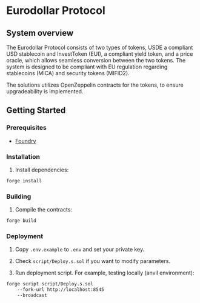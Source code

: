 # Eurodollar Protocol

## System overview

The Eurodollar Protocol consists of two types of tokens, USDE a compliant USD stablecoin and InvestToken (EUI), a compliant yield token, and a price oracle, which allows seamless conversion between the two tokens. The system is designed to be compliant with EU regulation regarding stablecoins (MICA) and security tokens (MIFID2).

The solutions utilizes OpenZeppelin contracts for the tokens, to ensure upgradeability is implemented.

## Getting Started

### Prerequisites

- [Foundry](https://book.getfoundry.sh/getting-started/installation)

### Installation

1. Install dependencies:
```bash
forge install
```

### Building

1. Compile the contracts:
```bash
forge build
```

### Deployment

1. Copy `.env.example` to `.env` and set your private key.

2. Check `script/Deploy.s.sol` if you want to modify parameters.

3. Run deployment script. For example, testing locally (anvil environment):
```bash
forge script script/Deploy.s.sol
    --fork-url http://localhost:8545
    --broadcast
```



<!-- ## EUD

- Inherits OpenZeppelinUpgradeable contracts:
    - `Initializable` - For upgradeability.
    - `PauseableUpgradeable` - To pause contract functions
    - `ERC20PermitUpgradeability` - ERC20 token functionality including permit function
    - `UUPSUpgradeable` - Upgradeability
    - `AccessControlUpgradeable` - For role based permissioning
- Mappings
    - `blocklist`: A list of addresses that should not be able to transfer or receive EUD tokens.
    - `frozenBalances`: List of addresses and their frozenBalances.
- Constants
    - `Roles` used for `AccessControl` permission scheme
- Modifiers
    - `notBlocked`
        - Checks if an address is in the `blocklist`. Used in transfer functions.
- Functions
    - `constructor` - calls `Initializable._disableInitializers`, to ensure contract can only be initialized once.
    - `initialize` - the "constructor” for upgradeable contracts. Sets fields in the EUD contract, and initializes inherited contracts. Sets the deployer as `DEFAULT_ADMIN_ROLE`. We will use deploy scripts to ensure ownership is transferred to another address if needed.
    - `transfer` - Overrides OpenZeppelin ERC20Upgradeable transfer, and implements check whether the sender or receiver is on the `blocklist`. Also calls the hook function `_beforeTokenTransfer` which checks whether the system is paused.
    - `transferFrom` - Overrides OpenZeppelin `ERC20Upgradeable` `transferFrom`, and implements check whether the sender or receiver is on the `blocklist`. Also calls the hook function `_beforeTokenTransfer` which checks whether the system is paused.
    - `_beforeTokenTransfer` - Hook function called before any transfer, burn or mint functionality. Overrides OpenZeppelin implementation with a check to see if the system is paused.
    - `mint` - Calls the internal `mint` function of `ERC20Upgradeable`, to mint specified amount of EUD to a specified address. Can only be called by addresses with the `MINT_ROLE`.
    - `burn` - Calls the internal `burn` function of `ERC20Upgradeable`, to burn specified amount of EUD from a specified address. Can only be called by addresses with the `BURN_ROLE`.
    - `pause` - Calls the internal `PausableUpgradeable._pause()` function to pause all EUD transfers, minting and burning. Can only be called by addresses with the `PAUSE_ROLE`.
    - `unpause` - Calls the internal `PausableUpgradeable._unpause()` function to resume all EUD transfers, minting and burning. Can only be called by addresses with the `PAUSE_ROLE`.
    - `freeze` - Calls the internal `_transfer` function of `ERC20Upgradeable` to transfer any EUD to any account. In practice, this function will only be used as a gas efficient way to freeze a subset of tokens, by moving them from a user wallet to a dedicated smart contract that will hold the tokens until they are released. A frozenBalances mapping keeps tabs on how many frozen tokens a specific address has. This negates the need to check a frozen mapping for each transfer. Can only be called by addresses with the `FREEZE_ROLE`.
    - `release` - Opposite of freeze. Calls the internal `_transfer` function of `ERC20Upgradeable` to transfer EUD tokens from any account to an address with a `frozenBalance`. In practice, this function will only be used to move tokens that have been previously frozen by being moved to a dedicated smart contract to custody frozen tokens, back to the original owner of the tokens. It will subtract the amount of frozen tokens from the `frozenBalances` mapping. Can only be called by addresses with the `FREEZE_ROLE`.
    - `reclaim` - A more flexible function to reclaim lost tokens, e.g. tokens sent to dead addresses or due to lost private keys. Can send any EUD tokens to any address. Are only used as a last resort. Can only be called by addresses with the `FREEZE_ROLE`.
    - `addToBlocklist` - A function to add an address to the `blocklist`. Can only be called by addresses with the `BLOCK_ROLE`.
    - `addManyToBlocklist` - A function to add an array of addresses to the `blocklist`. Can only be called by addresses with the `BLOCK_ROLE`.
    - `removeFromBlocklist` - A function to remove an address from the blocklist. Can only be called by addresses with the `BLOCK_ROLE`.
    - `removeManyFromBlocklist` - A function to remove an array of addresses from the `blocklist`. Can only be called by addresses with the `BLOCK_ROLE`.
    - `_authorizeUpgrade` - An internal function to point the ERC1967 Proxy to a new implementation contract.  Can only be called by addresses with the `DEFAULT_ADMIN_ROLE`.

## EUI

- Inherits `OpenZeppelinUpgradeable` contracts:
    - `Initializable` - For upgradeability.
    - `PauseableUpgradeable` - To pause contract functions
    - `ERC20PermitUpgradeability` - ERC20 token functionality including permit function
    - `UUPSUpgradeable` - Upgradeability
    - `AccessControlUpgradeable` - For role based permissioning
- Mappings
    - `allowlist`: A list of addresses that are able to transfer and receive EUI tokens.
    - `frozenBalances`: List of addresses and their frozenBalances.
- Fields
    - `yieldOracle` - address of the `YieldOracle` contract
    - `eud` - address of the `EUD` token contract
- Constants
    - `Roles` used for `AccessControl` permission scheme
- Modifiers
    - `onlyAllowed`
        - Checks if an address is in the `allowlist`. Used in transfer functions.
- Functions
    - `constructor` - calls `Initializable._disableInitializers`, to ensure contract can only be initialized once.
    - `initialize` - the "constructor” for upgradeable contracts. Sets fields in the `EUI` contract, and initializes inherited contracts. Sets the deployer as `DEFAULT_ADMIN_ROLE`. We will use deploy scripts to ensure ownership is transferred to another address if needed.
    - `transfer` - Overrides OpenZeppelin `ERC20Upgradeable` `transfer`, and implements check whether the sender or receiver is on the `allowlist`. Also calls the hook function `_beforeTokenTransfer` which checks whether the system is paused.
    - `transferFrom` - Overrides OpenZeppelin `ERC20Upgradeable` `transferFrom`, and implements check whether the sender or receiver is on the `allowlist`. Also calls the hook function `_beforeTokenTransfer` which checks whether the system is paused.
    - `_beforeTokenTransfer` - Hook function called before any transfer, burn or mint functionality. Overrides OpenZeppelin implementation with a check to see if the system is paused.
    - `mintEUI` - Calls the internal `mint` function of `ERC20Upgradeable`, to mint specified amount of EUI to a specified address. Note, this function is called mintEUI due to collision with the ERC4626 interface mint function. Can only be called by addresses with the `MINT_ROLE`.
    - `burnEUI` - Calls the internal `burn` function of `ERC20Upgradeable`, to burn specified amount of EUI from a specified address. Can only be called by addresses with the `BURN_ROLE`.
    - `flipToEui` - Uses the `YieldOracle` to fetch the EUIEUD price to calculate how much EUI to mint based on the provided amount of EUD. Transfers the specified EUD amount from the owner to the EUI contract, burns the specified EUD amount, and mints the corresponding EUI amount to the specified receiver.
    - `flipToEud` - Uses the `YieldOracle` to fetch the EUIEUD price to calculate how much EUD to mint based on the provided amount of EUI. Transfers the specified EUI amount from the owner to the EUI contract, burns the specified EUI amount, and mints the corresponding EUD amount to the specified receiver.
    - `asset` - ERC4626. Returns the asset address - the EUD address.
    - `totalAssets` - ERC4626. Returns the total amount of EUD backing EUI in this contract. I.e. the staked amount of EUD including yield and fees. Returns the amount of EUD you would get if you redeemed all EUI.
    - `convertToShares` - ERC4626. calls the `YieldOracle.fromEudToEui` function to convert a specific amount of EUD to EUI using the prices in the Yield Oracle contract.
    - `convertToAssets` - ERC4626. calls the `YieldOracle.fromEuiToEud` function to convert a specific amount of EUI to EUD using the prices in the Yield Oracle contract.
    - `maxDeposit` - ERC4626. Returns the maximum amount of EUD that can be deposited into the contract. According to the interface, this should be `uint256_max`, if we do not have any specific limit. See https://eips.ethereum.org/EIPS/eip-4626. Returns 0 if paused.
    - `previewDeposit` - ERC4626. Returns the amount of EUI you can expect to get for the provided amount fo EUD when calling the deposit function.
    - `deposit` - ERC4626. Equivalent to `flipToEui`. Checks if you try to deposit more than max. Transfers specified amount of EUD from `msg.sender` to the `EUI` contract, and mints corresponding EUI to the `receiver` based on the Yield Oracle pricing.
    - `maxMint` - ERC4626. Returns the max amount of EUI that can be minted. According to the interface should be `uint256_max` if there is no specific limit. See https://eips.ethereum.org/EIPS/eip-4626. Returns 0 if paused.
    - `previewMint` - ERC4626. Returns the amount of EUD you need to deposit to mint the specified amount of EUI.
    - `mint` - ERC4626. Deposits the necessary amount of EUD into the contract based on the specified amount of EUI the user wants to mint for the receiver address. Transfers EUD from the `msg.sender` and mints EUI to the `receiver` based on the Yield Oracle pricing.
    - `maxWithdraw` - ERC4626. Returns that maximum amount of EUD a specific address can withdraw from the contract. Calculates this by calling `convertToAssets` of the owner's EUI token balance. If paused, returns 0.
    - `previewWithdraw` - ERC4626. Returns the amount of EUI the user must deposit to withdraw the specified amount of EUD tokens. Uses `convertToShares`, which uses the `YieldOracle.fromEudToEui` to calculate this.
    - `withdraw` - ERC4626. Withdraws the specified amount of EUD from the contract to the receiver. Deposits necessary EUI tokens from the owner (requires approval) based on the Yield Oracle pricing into the contract, which are subsequently burnt. EUD tokens are then minted to the `receiver`.
    - `maxRedeem` - ERC4626. Returns how many EUI tokens a user can redeem for EUD, which is simply all of this token balance. If paused, returns 0.
    - `previewRedeem` - ERC4626. Returns how many EUD tokens a user can expect from redeeming a specific amount of EUI tokens. Uses `convertToAssets`, which uses the `YieldOracle.fromEuiToEud` to calculate this.
    - `redeem` - ERC4626. Redeems the specified amount of EUI tokens for EUD tokens based on the YieldOracle pricing. Deposits EUI tokens from the owner to the contract (requires approval), burns the EUI tokens, and mints EUD corresponding to the pricing.
    - `setYieldOralce` - sets the Yield Oracle address. Used in case the pricing mechanism needs to be updated. Can only be called by addresses with the `DEFAULT_ADMIN_ROLE`.
    - `setEud` - sets the EUD token address. Used in case a new EUD token is deployed. Can only be called by addresses with the `DEFAULT_ADMIN_ROLE`.
    - `pause` - Calls the internal `PausableUpgradeable._pause()` function to pause all EUI transfers, minting and burning. Can only be called by addresses with the `PAUSE_ROLE`.
    - `unpause` - Calls the internal `PausableUpgradeable._unpause()` function to resume all EUD transfers, minting and burning. Can only be called by addresses with the `PAUSE_ROLE`.
    - `freeze` - Calls the internal `_transfer` function of `ERC20Upgradeable` to transfer any EUI to any account. In practice, this function will only be used as a gas efficient way to freeze a subset of tokens, by moving them from a user wallet to a dedicated smart contract that will hold the tokens until they are released. A `frozenBalances` mapping keeps tabs on how many frozen tokens a specific address has. This negates the need to check a frozen mapping for each transfer. Can only be called by addresses with the `FREEZE_ROLE`.
    - `release` - Opposite of `freeze`. Calls the internal `_transfer` function of `ERC20Upgradeable` to transfer EUD tokens from any account to an address with a `frozenBalance`. In practice, this function will only be used to move tokens that have been previously frozen by being moved to a dedicated smart contract to custody frozen tokens, back to the original owner of the tokens. It will subtract the amount of frozen tokens from the `frozenBalances` mapping. Can only be called by addresses with the `FREEZE_ROLE`.
    - `reclaim` - A more flexible function to reclaim lost tokens, e.g. tokens sent to dead addresses or due to lost private keys. Can send any EUD tokens to any address. Are only used as a last resort. Can only be called by addresses with the `FREEZE_ROLE`.
    - `addToAllowlist` - A function to add an address to the `allowlist`. Can only be called by addresses with the `ALLOW_ROLE`.
    - `addManyToAllowlist` - A function to add an array of addresses to the `allowlist`. Can only be called by addresses with the `ALLOW_ROLE`.
    - `removeFromAllowlist` - A function to remove an address from the `allowlist`. Can only be called by addresses with the `ALLOW_ROLE`.
    - `removeManyFromAllowlist` - A function to remove an array of addresses from the `allowlist`. Can only be called by addresses with the `ALLOW_ROLE`.
    - `_authorizeUpgrade` - An internal function to point the ERC1967 Proxy to a new implementation contract.  Can only be called by addresses with the `DEFAULT_ADMIN_ROLE`.

## YieldOracle

The YieldOracle is not upgradeable. If we desire to change the pricing mechanism, we can deploy a new contract, and update the connection in the EUI contract.

- Inherits OpenZeppelin contracts:
    - `Pauseable` - To pause contract functions
    - `AccessControl` - For role based permissioning
    - `Math` - For mulDiv operations
- Fields
    - `maxPriceIncrease` - guard rail to ensure that a faulty oracle bot does not increase price arbitrarily.
    - `lastUpdate` - timestamp of the last price update used to check against guard rail delay, below.
    - `delay` - guard rail to ensure that if an oracle bot is faulty that price updates can only be pushed at a certain time interval.
    - `_oldPrice` - we maintain two EUIEUD prices, a current price, and the last price before that called the “oldPrice". This is to ensure that users who flip from EUI to EUD do not accrue "today's” yield, but gets “yesterday's” conversion rate. This is due to a redemption delay on the backend fiat systems.
    - `_currentPrice` - the latest EUIEUD price. This is used when users flip from EUD to EUI, to ensure they do not accrue fees based on yields that were accumulated before depositing.
- Constants
    - `Roles` used for `AccessControl` permission scheme
    - `MIN_PRICE = 1e18`, to enable minimum 18 decimals of pricing.
- Functions
    - `constructor` - Gives the deployer `DEFAULT_ADMIN_ROLE`, and sets both `_oldPrice` and `_currentPrice` to `MIN_PRICE`.
        - Sets the `maxPriceIncrease` to `1e17` (0.1 after we divide with 1e18).
        - Sets the `delay` for price updates to `1 hour`
        - Sets last `update` to `block.timestamp` for the deployment
    - `pause` - pauses all price updates from happening. Can only be called by addresses with the `PAUSE_ROLE`.
    - `unpause` - unpauses all price updates. Can only be called by addresses with the `PAUSE_ROLE`.
    - `oldPrice` - returns `_oldPrice`, unless paused where it returns `_oldPricePaused`
    - `currentPrice` - returns `_currentPrice`, unless paused where it returns `_currentPricePaused`
    - `updatePrice` - updates `oldPrice` as the `currentPrice`, and sets a new price as `currentPrice`, granted it does not violate the `delay` since last update, and that the new price is not larger than the difference between the two and the `maxIncrease`. Can only be called by addresses with the `ORACLE_ROLE`.
    - `setMaxPrice` - sets the max price increase in a price update. Can only be called by addresses with the `DEFAULT_ADMIN_ROLE`.
    - `setDelay` - sets the delay between price updates. Can only be called by addresses with the `DEFAULT_ADMIN_ROLE`.
    - `adminUpdateOldPric`e - updates the `oldPrice` while circumventing guardrail restrictions. Only used in case of oracle malfunctions. Must be greater than `MIN_PRIC`E. Can only be called by addresses with the `DEFAULT_ADMIN_ROLE`.
    - `adminUpdateCurrentPrice` - updates the `currentPrice` while circumventing guardrail restrictions. Only used in case of oracle malfunctions. Must be greater than `MIN_PRICE` and higher than oldPrice. Can only be called by addresses with the `DEFAULT_ADMIN_ROLE`.
    - `fromEudToEui` - calculates the conversion for a given amount of EUD to EUI. If not paused, it will return the given EUD amount multiplied by `1e18`, divided by `_currentPric`e. We multiply by `1e18`, because we use 18 decimals for our EUIEUD pricing. So we basically divide EUD amount with current EUIEUD price, and manage the decimals. The `Math.mulDiv` function rounds down as standard unless anything else is specified. We do this to avoid ever giving the user "too many” assets, to ensure each asset is always fully backed.
    - `fromEuiToEud` - calculates the conversion for a given amount of EUI to EUD. If not paused, it will return the given EUI amount multiplied by `_oldPrice`, divided by `1e18`. We divide by 1e18, because we use 18 decimals for our EUIEUD pricing. So we basically multiply the EUI amount with current EUIEUD price, and manage the decimals. The `Math.mulDiv` function rounds down as standard unless anything else is specified. We do this to avoid ever giving the user "too many” assets, to ensure each asset is always fully backed. -->

